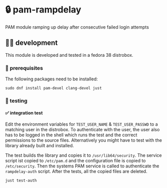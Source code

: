 # 🔒️ pam-rampdelay
PAM module ramping up delay after consecutive failed login attempts

## 🧑‍💻 development
This module is developed and tested in a fedora 38 distrobox.
### 🔨 prerequisites
The following packages need to be installed:
```console
sudo dnf install pam-devel clang-devel just
```
### 🧪 testing
#### ✅ integration test
Edit the environment variables for `TEST_USER_NAME` & `TEST_USER_PASSWD` to a matching user in the distrobox. To authenticate with the user, the user also has to be logged in the shell which runs the test and the correct permissions to the source files. Alternatively you might have to test with the library already built and installed.

The test builds the library and copies it to `/usr/lib64/security`. The service script ist copied to `/etc/pam.d`
and the configuration file is copied to `/etc/security`. Then the systems PAM service is called to authenticate the `rampdelay-auth` script. After the tests, all the copied files are deleted.

```console
just test-auth
```